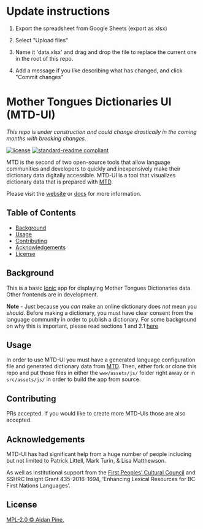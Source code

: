 # Update instructions

1. Export the spreadsheet from Google Sheets (export as xlsx)

2. Select "Upload files"

3. Name it 'data.xlsx' and drag and drop the file to replace the current one in the root of this repo.

4. Add a message if you like describing what has changed, and click "Commit changes"

# Mother Tongues Dictionaries UI (MTD-UI)

_This repo is under construction and could change drastically in the coming months with breaking changes._

[![license](https://img.shields.io/github/license/roedoejet/mothertongues-UI.svg)](LICENSE)
[![standard-readme compliant](https://img.shields.io/badge/readme%20style-standard-brightgreen.svg?style=flat-square)](https://github.com/RichardLitt/standard-readme)

MTD is the second of two open-source tools that allow language communities and developers to quickly and inexpensively make their dictionary data digitally accessible. MTD-UI is a tool that visualizes dictionary data that is prepared with [MTD](https://github.com/roedoejet/mothertongues).

Please visit the [website](https://www.mothertongues.org) or [docs](https://mother-tongues-dictionaries.readthedocs.io/en/latest/) for more information.

## Table of Contents

- [Background](#background)
- [Usage](#usage)
- [Contributing](#contributing)
- [Acknowledgements](#acknowledgements)
- [License](#license)

## Background

This is a basic [Ionic](https://ionicframework.com/) app for displaying Mother Tongues Dictionaries data. Other frontends are in development.

**Note** - Just because you _can_ make an online dictionary does _not_ mean you _should_. Before making a dictionary, you must have clear consent from the language community in order to publish a dictionary. For some background on why this is important, please read sections 1 and 2.1 [here](http://oxfordre.com/linguistics/view/10.1093/acrefore/9780199384655.001.0001/acrefore-9780199384655-e-8)

## Usage

In order to use MTD-UI you must have a generated language configuration file and generated dictionary data from [MTD](https://github.com/roedoejet/mothertongues).
Then, either fork or clone this repo and put those files in either the `www/assets/js/` folder right away or in `src/assets/js/` in order to build the app from source.

## Contributing

PRs accepted. If you would like to create more MTD-UIs those are also accepted.

## Acknowledgements

MTD-UI has had significant help from a huge number of people including but not limited to Patrick Littell, Mark Turin, & Lisa Matthewson.

As well as institutional support from the [First Peoples' Cultural Council](http://www.fpcc.ca/) and SSHRC Insight Grant 435-2016-1694, ‘Enhancing Lexical Resources for BC First Nations Languages’.

## License

[MPL-2.0 © Aidan Pine.](LICENSE)

